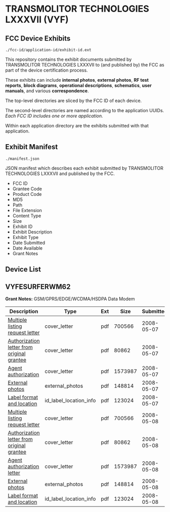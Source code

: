 # TRANSMOLITOR TECHNOLOGIES LXXXVII (VYF)
## FCC Device Exhibits

```
./fcc-id/application-id/exhibit-id.ext
```

This repository contains the exhibit documents submitted by TRANSMOLITOR TECHNOLOGIES LXXXVII to (and published by) the FCC as part of the device certification process.

These exhibits can include **internal photos**, **external photos**, **RF test reports**, **block diagrams**, **operational descriptions**, **schematics**, **user manuals**, and various **correspondence**.

The top-level directories are sliced by the FCC ID of each device.

The second-level directories are named according to the application UUIDs. *Each FCC ID includes one or more application.*

Within each application directory are the exhibits submitted with that application. 

## Exhibit Manifest

```
./manifest.json
```

JSON manifest which describes each exhibit submitted by TRANSMOLITOR TECHNOLOGIES LXXXVII and published by the FCC.

- FCC ID
- Grantee Code
- Product Code
- MD5
- Path
- File Extension
- Content Type
- Size
- Exhibit ID
- Exhibit Description
- Exhibit Type
- Date Submitted
- Date Available
- Grant Notes

## Device List
## VYFESURFERWM62
**Grant Notes:** GSM/GPRS/EDGE/WCDMA/HSDPA Data Modem

| Description | Type | Ext | Size | Submitted | Available |
| ----------- | ---- | --- | ---- | --------- | --------- |
| [Multiple listing request letter](VYFESURFERWM62/2250b499fb912dc9c83fa86a0753dd83/938213.pdf) | cover_letter | pdf | 700566 | 2008-05-07 | 2008-05-08 |
| [Authorization letter from original grantee](VYFESURFERWM62/2250b499fb912dc9c83fa86a0753dd83/938214.pdf) | cover_letter | pdf | 80862 | 2008-05-07 | 2008-05-08 |
| [Agent authorization](VYFESURFERWM62/2250b499fb912dc9c83fa86a0753dd83/938215.pdf) | cover_letter | pdf | 1573987 | 2008-05-07 | 2008-05-08 |
| [External photos](VYFESURFERWM62/2250b499fb912dc9c83fa86a0753dd83/938217.pdf) | external_photos | pdf | 148814 | 2008-05-07 | 2008-05-08 |
| [Label format and location](VYFESURFERWM62/2250b499fb912dc9c83fa86a0753dd83/938216.pdf) | id_label_location_info | pdf | 123024 | 2008-05-07 | 2008-05-08 |
| [Multiple listing request letter](VYFESURFERWM62/922d78c970dfc6bb4ce6fe0d4d45cafd/938213.pdf) | cover_letter | pdf | 700566 | 2008-05-08 | 2008-05-08 |
| [Authorization letter from original grantee](VYFESURFERWM62/922d78c970dfc6bb4ce6fe0d4d45cafd/938214.pdf) | cover_letter | pdf | 80862 | 2008-05-08 | 2008-05-08 |
| [Agent authorization letter](VYFESURFERWM62/922d78c970dfc6bb4ce6fe0d4d45cafd/938215.pdf) | cover_letter | pdf | 1573987 | 2008-05-08 | 2008-05-08 |
| [External photos](VYFESURFERWM62/922d78c970dfc6bb4ce6fe0d4d45cafd/938217.pdf) | external_photos | pdf | 148814 | 2008-05-08 | 2008-05-08 |
| [Label format and location](VYFESURFERWM62/922d78c970dfc6bb4ce6fe0d4d45cafd/938216.pdf) | id_label_location_info | pdf | 123024 | 2008-05-08 | 2008-05-08 |
